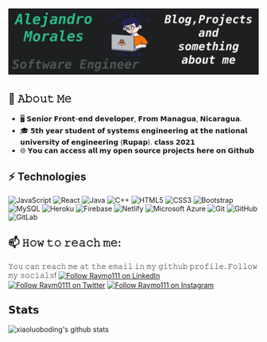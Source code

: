 <h1 align="center">
  <img src="https://github.com/alexbob17/alexbob17/blob/main/New%20Project.png?raw=true" alt="Alejandro Morales" />
</h1>

## :book: 𝙰𝚋𝚘𝚞𝚝 𝙼𝚎
- 🖥 𝗦𝗲𝗻𝗶𝗼𝗿 𝗙𝗿𝗼𝗻𝘁-𝗲𝗻𝗱 𝗱𝗲𝘃𝗲𝗹𝗼𝗽𝗲𝗿, 𝗙𝗿𝗼𝗺 𝗠𝗮𝗻𝗮𝗴𝘂𝗮, 𝗡𝗶𝗰𝗮𝗿𝗮𝗴𝘂𝗮.
- 🎓 𝟱𝘁𝗵 𝘆𝗲𝗮𝗿 𝘀𝘁𝘂𝗱𝗲𝗻𝘁 𝗼𝗳 𝘀𝘆𝘀𝘁𝗲𝗺𝘀 𝗲𝗻𝗴𝗶𝗻𝗲𝗲𝗿𝗶𝗻𝗴 𝗮𝘁 𝘁𝗵𝗲 𝗻𝗮𝘁𝗶𝗼𝗻𝗮𝗹 𝘂𝗻𝗶𝘃𝗲𝗿𝘀𝗶𝘁𝘆 𝗼𝗳 𝗲𝗻𝗴𝗶𝗻𝗲𝗲𝗿𝗶𝗻𝗴 (𝗥𝘂𝗽𝗮𝗽). 𝗰𝗹𝗮𝘀𝘀 𝟮𝟬𝟮𝟭
- 🌐 𝗬𝗼𝘂 𝗰𝗮𝗻 𝗮𝗰𝗰𝗲𝘀𝘀 𝗮𝗹𝗹 𝗺𝘆 𝗼𝗽𝗲𝗻 𝘀𝗼𝘂𝗿𝗰𝗲 𝗽𝗿𝗼𝗷𝗲𝗰𝘁𝘀 𝗵𝗲𝗿𝗲 𝗼𝗻 𝗚𝗶𝘁𝗵𝘂𝗯



## ⚡ Technologies

![JavaScript](https://img.shields.io/badge/-JavaScript-black?style=flat-square&logo=javascript)
![React](https://img.shields.io/badge/-React-black?style=flat-square&logo=react)
![Java](https://img.shields.io/badge/-java-E34A86?style=flat-square&logo=java)
![C++](https://img.shields.io/badge/-C++-00599C?style=flat-square&logo=c)
![HTML5](https://img.shields.io/badge/-HTML5-E34F26?style=flat-square&logo=html5&logoColor=white)
![CSS3](https://img.shields.io/badge/-CSS3-1572B6?style=flat-square&logo=css3)
![Bootstrap](https://img.shields.io/badge/-Bootstrap-563D7C?style=flat-square&logo=bootstrap)
![MySQL](https://img.shields.io/badge/-MySQL-black?style=flat-square&logo=mysql)
![Heroku](https://img.shields.io/badge/-Heroku-430098?style=flat-square&logo=heroku)
![Firebase](https://img.shields.io/badge/-Firebase-black?style=flat-square&logo=firebase)
![Netlify](https://img.shields.io/badge/-Netlify-black?style=flat-square&logo=netlify)
![Microsoft Azure](https://img.shields.io/badge/Microsoft%20Azure-232F7E?style=flat-square&logo=microsoft-azure)
![Git](https://img.shields.io/badge/-Git-black?style=flat-square&logo=git)
![GitHub](https://img.shields.io/badge/-GitHub-181717?style=flat-square&logo=github)
![GitLab](https://img.shields.io/badge/-GitLab-FCA121?style=flat-square&logo=gitlab)


## 📫 𝙷𝚘𝚠 𝚝𝚘 𝚛𝚎𝚊𝚌𝚑 𝚖𝚎:
𝚈𝚘𝚞 𝚌𝚊𝚗 𝚛𝚎𝚊𝚌𝚑 𝚖𝚎 𝚊𝚝 𝚝𝚑𝚎 𝚎𝚖𝚊𝚒𝚕 𝚒𝚗 𝚖𝚢 𝚐𝚒𝚝𝚑𝚞𝚋 𝚙𝚛𝚘𝚏𝚒𝚕𝚎. 𝙵𝚘𝚕𝚕𝚘𝚠 𝚖𝚢 𝚜𝚘𝚌𝚒𝚊𝚕𝚜!
[<img src="https://raw.githubusercontent.com/Raymo111/Raymo111/master/socials/linkedin.png" height="40em" align="center" alt="Follow Raymo111 on LinkedIn" title="Follow Raymo111 on LinkedIn"/>](https://linkedin.com/in/Raymo111)
[<img src="https://raw.githubusercontent.com/Raymo111/Raymo111/master/socials/twitter.svg" height="40em" align="center" alt="Follow Raym0111 on Twitter" title="Follow Raymo111 on Twitter"/>](https://twitter.com/Raym0111)
[<img src="https://raw.githubusercontent.com/Raymo111/Raymo111/master/socials/instagram.svg" height="40em" align="center" alt="Follow Raymo111 on Instagram" title="Follow Raymo111 on Instagram"/>](https://instagram.com/Raymo111)


## 𝗦𝘁𝗮𝘁𝘀

![xiaoluoboding's github stats](https://github-readme-stats.vercel.app/api?username=xiaoluoboding&show_icons=true&theme=dracula)
